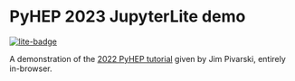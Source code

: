 # PyHEP 2023 JupyterLite demo

[![lite-badge](https://jupyterlite.rtfd.io/en/latest/_static/badge.svg)](https://agoose77.github.io/pyhep-23-jupyterlite/retro/notebooks/?path=demo.ipynb)

A demonstration of the [2022 PyHEP tutorial](https://github.com/jpivarski-talks/2022-09-12-pyhep22-awkward-combinatorics) given by Jim Pivarski, entirely in-browser.

